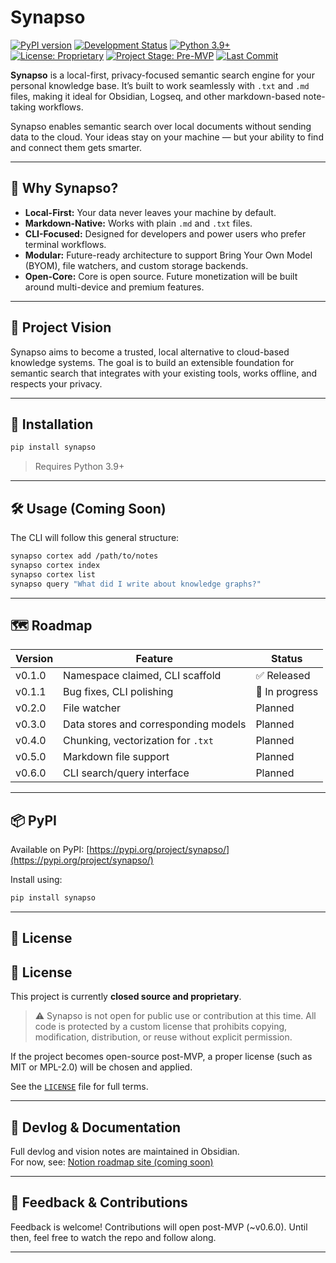 # Synapso

[![PyPI version](https://img.shields.io/pypi/v/synapso.svg)](https://pypi.org/project/synapso/)
[![Development Status](https://img.shields.io/badge/status-active-yellowgreen.svg)](#)
[![Python 3.9+](https://img.shields.io/badge/python-3.9%2B-blue.svg)](#)
[![License: Proprietary](https://img.shields.io/badge/license-proprietary-red.svg)](#license)
[![Project Stage: Pre-MVP](https://img.shields.io/badge/stage-pre--MVP-orange)](#)
[![Last Commit](https://img.shields.io/github/last-commit/ganesh-palanikumar/synapso)](https://github.com/ganesh-palanikumar/synapso/commits/main)

**Synapso** is a local-first, privacy-focused semantic search engine for your personal knowledge base. It’s built to work seamlessly with `.txt` and `.md` files, making it ideal for Obsidian, Logseq, and other markdown-based note-taking workflows.

Synapso enables semantic search over local documents without sending data to the cloud. Your ideas stay on your machine — but your ability to find and connect them gets smarter.

---

## 🚀 Why Synapso?

- **Local-First:** Your data never leaves your machine by default.
- **Markdown-Native:** Works with plain `.md` and `.txt` files.
- **CLI-Focused:** Designed for developers and power users who prefer terminal workflows.
- **Modular:** Future-ready architecture to support Bring Your Own Model (BYOM), file watchers, and custom storage backends.
- **Open-Core:** Core is open source. Future monetization will be built around multi-device and premium features.

---

## 🧠 Project Vision

Synapso aims to become a trusted, local alternative to cloud-based knowledge systems. The goal is to build an extensible foundation for semantic search that integrates with your existing tools, works offline, and respects your privacy.

---

## 🔧 Installation

```bash
pip install synapso
```

> Requires Python 3.9+

---

## 🛠️ Usage (Coming Soon)

The CLI will follow this general structure:

```bash
synapso cortex add /path/to/notes
synapso cortex index
synapso cortex list
synapso query "What did I write about knowledge graphs?"
```

---

## 🗺️ Roadmap

| Version | Feature                                       | Status        |
|---------|-----------------------------------------------|----------------|
| v0.1.0  | Namespace claimed, CLI scaffold               | ✅ Released     |
| v0.1.1  | Bug fixes, CLI polishing                      | 🚧 In progress |
| v0.2.0  | File watcher                                  | Planned        |
| v0.3.0  | Data stores and corresponding models          | Planned        |
| v0.4.0  | Chunking, vectorization for `.txt`            | Planned        |
| v0.5.0  | Markdown file support                         | Planned        |
| v0.6.0  | CLI search/query interface                    | Planned        |

---

## 📦 PyPI

Available on PyPI: [https://pypi.org/project/synapso/](https://pypi.org/project/synapso/)

Install using:

```bash
pip install synapso
```

---

## 🪪 License

## 🪪 License

This project is currently **closed source and proprietary**.

> ⚠️ Synapso is not open for public use or contribution at this time. All code is protected by a custom license that prohibits copying, modification, distribution, or reuse without explicit permission.

If the project becomes open-source post-MVP, a proper license (such as MIT or MPL-2.0) will be chosen and applied.

See the [`LICENSE`](./LICENSE) file for full terms.

---

## 📓 Devlog & Documentation

Full devlog and vision notes are maintained in Obsidian.  
For now, see: [Notion roadmap site (coming soon)](#)

---

## 💬 Feedback & Contributions

Feedback is welcome! Contributions will open post-MVP (~v0.6.0). Until then, feel free to watch the repo and follow along.

---